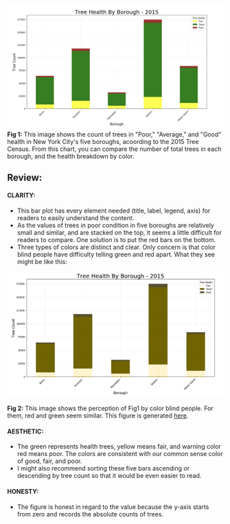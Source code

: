 ![Alt text](figure/tree_health.png)
**Fig 1:** This image shows the count of trees in "Poor," "Average," and "Good" health in New York City's five boroughs, acoording to the 2015 Tree Census. From this chart, you can compare the number of total trees in each borough, and the health breakdown by color.

## Review:

#### CLARITY:
* This bar plot has every element needed (title, label, legend, axis) for readers to easily understand the content.
* As the values of trees in poor condition in five boroughs are relatively small and similar, and are stacked on the top, it seems a little difficult for readers to compare. One solution is to put the red bars on the bottom.
* Three types of colors are distinct and clear. Only concern is that color blind people have difficulty telling green and red apart. What they see might be like this:

![Alt text](figure/colorblind.png)

**Fig 2:** This image shows the perception of Fig1 by color blind people. For them, red and green seem similar.
This figure is generated [here](http://www.color-blindness.com/coblis-color-blindness-simulator/).

#### AESTHETIC:
* The green represents health trees, yellow means fair, and warning color red means poor. The colors are consistent with our common sense color of good, fair, and poor.
* I might also recommend sorting these five bars ascending or descending by tree count so that it would be even easier to read.

#### HONESTY:
* The figure is honest in regard to the value because the y-axis starts from zero and records the absolute counts of trees.
